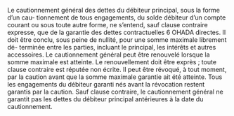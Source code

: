 Le cautionnement général des dettes du débiteur principal, sous la forme d’un cau-
tionnement de tous engagements, du solde débiteur d’un compte courant ou sous toute autre
forme, ne s’entend, sauf clause contraire expresse, que de la garantie des dettes contractuelles
6
OHADA
directes. Il doit être conclu, sous peine de nullité, pour une somme maximale librement dé-
terminée entre les parties, incluant le principal, les intérêts et autres accessoires.
Le cautionnement général peut être renouvelé lorsque la somme maximale est atteinte.
Le renouvellement doit être exprès ; toute clause contraire est réputée non écrite.
Il peut être révoqué, à tout moment, par la caution avant que la somme maximale garantie ait
été atteinte. Tous les engagements du débiteur garanti nés avant la révocation
restent garantis par la caution.
Sauf clause contraire, le cautionnement général ne garantit pas les dettes du débiteur principal
antérieures à la date du cautionnement.